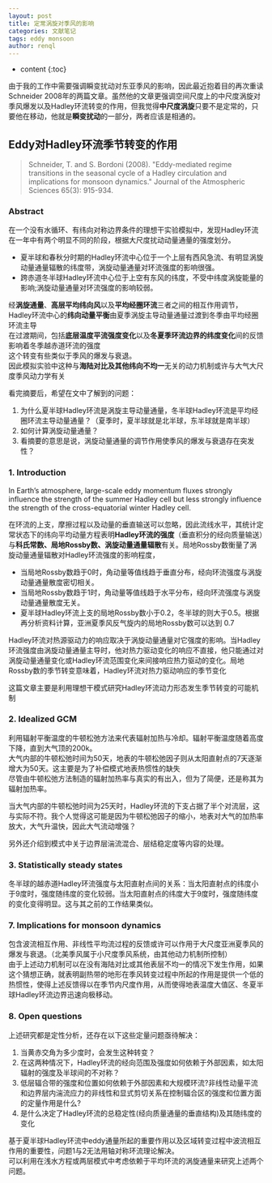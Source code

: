 ```yaml
---
layout: post
title: 定常涡旋对季风的影响
categories: 文献笔记
tags: eddy monsoon
author: renql
---
```


* content
{:toc}

由于我的工作中需要强调瞬变扰动对东亚季风的影响，因此最近抱着目的再次重读 Schneider 2008年的两篇文章。虽然他的文章更强调空间尺度上的中尺度涡旋对季风爆发以及Hadley环流转变的作用，但我觉得**中尺度涡旋**只要不是定常的，只要他在移动，他就是**瞬变扰动**的一部分，两者应该是相通的。

## Eddy对Hadley环流季节转变的作用 ##

> Schneider, T. and S. Bordoni (2008). "Eddy-mediated regime transitions in the seasonal cycle of a Hadley circulation and implications for monsoon dynamics." Journal of the Atmospheric Sciences 65(3): 915-934.  

### Abstract ###
在一个没有水循环、有纬向对称边界条件的理想干实验模拟中，发现Hadley环流在一年中有两个明显不同的阶段，根据大尺度扰动动量通量的强度划分。  
- 夏半球和春秋分时期的Hadley环流中心位于一个上层有西风急流、有明显涡旋动量通量辐散的纬度带，涡旋动量通量对环流强度的影响很强。  
- 跨赤道冬半球Hadley环流中心位于上空有东风的纬度，不受中纬度涡旋能量的影响;涡旋动量通量对环流强度的影响较弱。  

经**涡旋通量**、**高层平均纬向风**以及**平均经圈环流**三者之间的相互作用调节，Hadley环流中心的**纬向动量平衡**由夏季涡旋主导动量通量过渡到冬季由平均经圈环流主导  
在过渡期间，包括**底层温度平流强度变化**以及**冬夏季环流边界的纬度变化**间的反馈影响着冬季越赤道环流的强度  
这个转变有些类似于季风的爆发与衰退。  
因此模拟实验中这种与**海陆对比及其他纬向不均一**无关的动力机制或许与大气大尺度季风动力学有关

看完摘要后，希望在文中了解到的问题：  
1. 为什么夏半球Hadley环流是涡旋主导动量通量，冬半球Hadley环流是平均经圈环流主导动量通量？（夏季时，夏半球就是北半球，东半球就是南半球） 
2. 如何计算涡旋动量通量？  
3. 看摘要的意思是说，涡旋动量通量的调节作用使季风的爆发与衰退存在突发性？




### 1. Introduction ###
In Earth’s atmosphere, large-scale eddy momentum fluxes strongly influence the strength of the summer Hadley cell but less strongly influence the strength of the cross-equatorial winter Hadley cell. 

在环流的上支，摩擦过程以及动量的垂直输送可以忽略，因此流线水平，其统计定常状态下的纬向平均动量方程表明**Hadley环流的强度**（垂直积分的经向质量输送）与**科氏常数、局地Rossby数、涡旋动量通量辐散**有关。局地Rossby数衡量了涡旋动量通量辐散对Hadley环流强度的影响程度，  
- 当局地Rossby数趋于0时，角动量等值线趋于垂直分布，经向环流强度与涡旋动量通量散度密切相关。  
- 当局地Rossby数趋于1时，角动量等值线趋于水平分布，经向环流强度与涡旋动量通量散度无关。  
- 夏半球Hadley环流上支的局地Rossby数小于0.2，冬半球的则大于0.5。根据再分析资料计算，亚洲夏季风反气旋内的局地Rossby数可以达到 0.7

Hadley环流对热源驱动力的响应取决于涡旋动量通量对它强度的影响。当Hadley环流强度由涡旋动量通量主导时，他对热力驱动变化的响应不直接，他只能通过对涡旋动量通量变化或Hadley环流范围变化来间接响应热力驱动的变化。局地Rossby数的季节转变意味着，Hadley环流对热力驱动响应的季节变化

这篇文章主要是利用理想干模式研究Hadley环流动力形态发生季节转变的可能机制

### 2. Idealized GCM ###
利用辐射平衡温度的牛顿松弛方法来代表辐射加热与冷却。辐射平衡温度随着高度下降，直到大气顶的200k。  
大气内部的牛顿松弛时间为50天，地表的牛顿松弛因子则从太阳直射点的7天逐渐增大为50天。这主要是为了补偿模式地表热惯性的缺失  
尽管由牛顿松弛方法制造的辐射加热率与真实的有出入，但为了简便，还是称其为辐射加热率。

当大气内部的牛顿松弛时间为25天时，Hadley环流的下支占据了半个对流层，这与实际不符。我个人觉得这可能是因为牛顿松弛因子的缩小，地表对大气的加热率放大，大气升温快，因此大气流动增强？  

另外还介绍到模式中关于边界层湍流混合、层结稳定度等内容的处理。

### 3. Statistically steady states ###
冬半球的越赤道Hadley环流强度与太阳直射点间的关系：当太阳直射点的纬度小于9度时，强度随纬度的变化较弱。当太阳直射点的纬度大于9度时，强度随纬度的变化变得明显。这与其之前的工作结果类似。

### 7. Implications for monsoon dynamics ###
包含波流相互作用、非线性平均流过程的反馈或许可以作用于大尺度亚洲夏季风的爆发与衰退。（北美季风属于小尺度季风系统，由其他动力机制所控制）  
由于上述动力机制可以在没有海陆对比或其他表层不均一的情况下发生作用，如果这个猜想正确，就表明副热带的地形在季风转变过程中所起的作用是提供一个低的热惯性，使得上述反馈得以在季节内尺度作用，从而使得地表温度大值区、冬夏半球Hadley环流边界迅速向极移动。

### 8. Open questions ###
上述研究都是定性分析，还存在以下这些定量问题亟待解决：  
1. 当黄赤交角为多少度时，会发生这种转变？  
2. 在这两种情况下，Hadley环流的经向范围及强度如何依赖于外部因素，如太阳辐射的强度及半球间的不对称？  
3. 低层辐合带的强度和位置如何依赖于外部因素和大规模环流?非线性动量平流和边界层内湍流应力的非线性和显式剪切关系在控制辐合区的强度和位置方面的定量作用是什么?  
4. 是什么决定了Hadley环流的总稳定性(经向质量通量的垂直结构)及其随纬度的变化  

基于夏半球Hadley环流中eddy通量所起的重要作用以及区域转变过程中波流相互作用的重要性，问题1与2无法用轴对称环流理论解决。  
可以利用在浅水方程或两层模式中考虑依赖于平均环流的涡旋通量来研究上述两个问题。  
